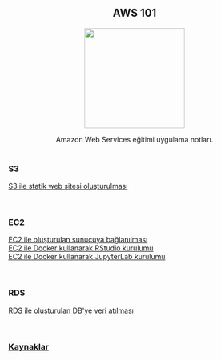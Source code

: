 <center>
<b>
<h2>
AWS 101
</h2>
</b>
<p style="text-align:center">
<img src="https://upload.wikimedia.org/wikipedia/commons/9/93/Amazon_Web_Services_Logo.svg" width="200">
</p>
Amazon Web Services eğitimi uygulama notları.
</center>

<br>

### S3 
[S3 ile statik web sitesi oluşturulması](s3/s3.md) 

<br>

### EC2
[EC2 ile oluşturulan sunucuya bağlanılması](ec2/ec2.md) \
[EC2 ile Docker kullanarak RStudio kurulumu](ec2/rstudio.md) \
[EC2 ile Docker kullanarak JupyterLab kurulumu](ec2/jupyter.md) 

<br>

### RDS
[RDS ile oluşturulan DB'ye veri atılması](rds/rds.md)

<br>

### [Kaynaklar](kaynaklar.md)